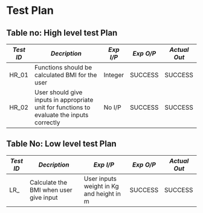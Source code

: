 # Test Plan

## Table no: High level test Plan

|*Test ID*    |  *Decription*                                      |*Exp I/P*|*Exp O/P*|*Actual Out*|
|-------------|----------------------------------------------------|---------|---------|------------|
|HR_01        |Functions should be calculated BMI for the user     |Integer  |SUCCESS  |SUCCESS     |
|HR_02        |User should give inputs in appropriate unit for functions to evaluate the inputs correctly| No I/P|SUCCESS|SUCCESS|

## Table No: Low level test Plan
|*Test ID*    |  *Decription*                                      |*Exp I/P*|*Exp O/P*|*Actual Out*|
|-------------|----------------------------------------------------|---------|---------|------------|
|LR_        |Calculate the BMI when user give input      |User inputs weight in Kg and height in m  |SUCCESS  |SUCCESS     |
